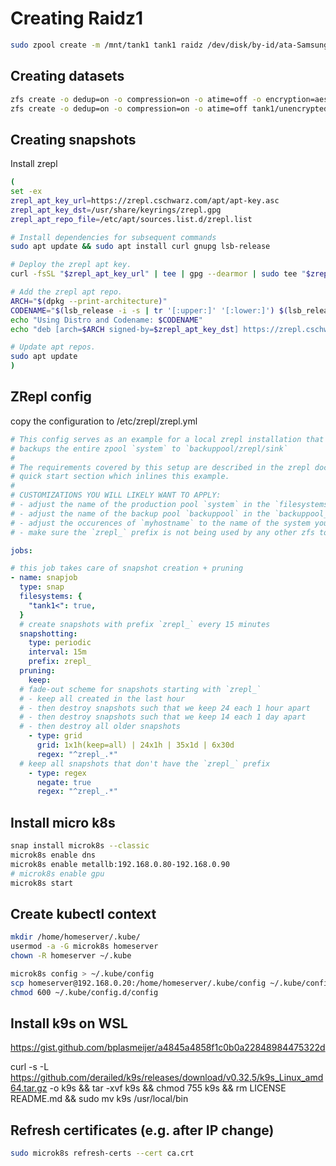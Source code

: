 # Creating Raidz1
```bash
sudo zpool create -m /mnt/tank1 tank1 raidz /dev/disk/by-id/ata-Samsung_SSD_870_EVO_1TB_S75CNX0X413321T /dev/disk/by-id/ata-Samsung_SSD_870_EVO_1TB_S75CNX0X413330N /dev/disk/by-id/ata-Samsung_SSD_870_EVO_1TB_S75CNX0X413331K /dev/disk/by-id/ata-Samsung_SSD_870_EVO_1TB_S75CNX0X413334T
```

## Creating datasets
```bash
zfs create -o dedup=on -o compression=on -o atime=off -o encryption=aes-256-gcm -o keyformat=passphrase tank1/encrypted
zfs create -o dedup=on -o compression=on -o atime=off tank1/unencrypted
```

## Creating snapshots
Install zrepl
```bash
(
set -ex
zrepl_apt_key_url=https://zrepl.cschwarz.com/apt/apt-key.asc
zrepl_apt_key_dst=/usr/share/keyrings/zrepl.gpg
zrepl_apt_repo_file=/etc/apt/sources.list.d/zrepl.list

# Install dependencies for subsequent commands
sudo apt update && sudo apt install curl gnupg lsb-release

# Deploy the zrepl apt key.
curl -fsSL "$zrepl_apt_key_url" | tee | gpg --dearmor | sudo tee "$zrepl_apt_key_dst" > /dev/null

# Add the zrepl apt repo.
ARCH="$(dpkg --print-architecture)"
CODENAME="$(lsb_release -i -s | tr '[:upper:]' '[:lower:]') $(lsb_release -c -s | tr '[:upper:]' '[:lower:]')"
echo "Using Distro and Codename: $CODENAME"
echo "deb [arch=$ARCH signed-by=$zrepl_apt_key_dst] https://zrepl.cschwarz.com/apt/$CODENAME main" | sudo tee "$zrepl_apt_repo_file" > /dev/null

# Update apt repos.
sudo apt update
)
```

## ZRepl config
copy the configuration to /etc/zrepl/zrepl.yml

```yaml
# This config serves as an example for a local zrepl installation that
# backups the entire zpool `system` to `backuppool/zrepl/sink`
#
# The requirements covered by this setup are described in the zrepl documentation's
# quick start section which inlines this example.
#
# CUSTOMIZATIONS YOU WILL LIKELY WANT TO APPLY:
# - adjust the name of the production pool `system` in the `filesystems` filter of jobs `snapjob` and `push_to_drive`
# - adjust the name of the backup pool `backuppool` in the `backuppool_sink` job
# - adjust the occurences of `myhostname` to the name of the system you are backing up (cannot be easily changed once you start replicating)
# - make sure the `zrepl_` prefix is not being used by any other zfs tools you might have installed (it likely isn't)

jobs:

# this job takes care of snapshot creation + pruning
- name: snapjob
  type: snap
  filesystems: {
    "tank1<": true,
  }
  # create snapshots with prefix `zrepl_` every 15 minutes
  snapshotting:
    type: periodic
    interval: 15m
    prefix: zrepl_
  pruning:
    keep:
  # fade-out scheme for snapshots starting with `zrepl_`
  # - keep all created in the last hour
  # - then destroy snapshots such that we keep 24 each 1 hour apart
  # - then destroy snapshots such that we keep 14 each 1 day apart
  # - then destroy all older snapshots
    - type: grid
      grid: 1x1h(keep=all) | 24x1h | 35x1d | 6x30d
      regex: "^zrepl_.*"
  # keep all snapshots that don't have the `zrepl_` prefix
    - type: regex
      negate: true
      regex: "^zrepl_.*"
```


## Install micro k8s
```bash
snap install microk8s --classic
microk8s enable dns
microk8s enable metallb:192.168.0.80-192.168.0.90
# microk8s enable gpu
microk8s start
```

## Create kubectl context
```bash
mkdir /home/homeserver/.kube/
usermod -a -G microk8s homeserver
chown -R homeserver ~/.kube

microk8s config > ~/.kube/config
scp homeserver@192.168.0.20:/home/homeserver/.kube/config ~/.kube/config.d/config
chmod 600 ~/.kube/config.d/config
```

## Install k9s on WSL
https://gist.github.com/bplasmeijer/a4845a4858f1c0b0a22848984475322d

curl -s -L https://github.com/derailed/k9s/releases/download/v0.32.5/k9s_Linux_amd64.tar.gz -o k9s && tar -xvf k9s && chmod 755 k9s && rm LICENSE README.md  && sudo mv k9s /usr/local/bin

## Refresh certificates (e.g. after IP change)
```bash
sudo microk8s refresh-certs --cert ca.crt
```